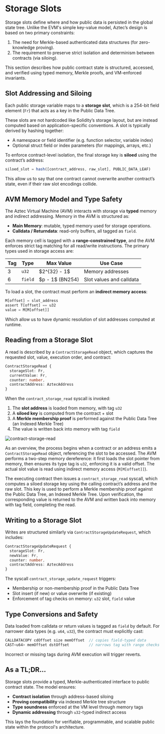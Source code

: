 # Storage Slots

Storage slots define where and how public data is persisted in the global state tree. Unlike the EVM's simple key-value model, Aztec’s design is based on two primary constraints:

1. The need for Merkle-based authenticated data structures (for zero-knowledge proving).
2. The requirement to preserve strict isolation and determinism between contracts (via siloing).

This section describes how public contract state is structured, accessed, and verified using typed memory, Merkle proofs, and VM-enforced invariants.

## Slot Addressing and Siloing

Each public storage variable maps to a **storage slot**, which is a 254-bit field element (`Fr`) that acts as a key in the Public Data Tree.

These slots are not hardcoded like Solidity’s storage layout, but are instead computed based on application-specific conventions. A slot is typically derived by hashing together:

* A namespace or field identifier (e.g. function selector, variable index)
* Optional struct field or index parameters (for mappings, arrays, etc.)

To enforce contract-level isolation, the final storage key is **siloed** using the contract’s address:

```ts
siloed_slot = hash([contract_address, raw_slot], PUBLIC_DATA_LEAF)
```

This allow us to say that one contract cannot overwrite another contract’s state, even if their raw slot encodings collide.

## AVM Memory Model and Type Safety

The Aztec Virtual Machine (AVM) interacts with storage via **typed** memory and indirect addressing. Memory in the AVM is structured as:

* **Main Memory**: mutable, typed memory used for storage operations.
* **Calldata / Returndata**: read-only buffers, all tagged as `field`.

Each memory cell is tagged with a **range-constrained type**, and the AVM enforces strict tag matching for all read/write instructions. The primary types used in storage access are:

| Tag | Type    | Max Value         | Use Case                 |
| --- | ------- | ----------------- | ------------------------ |
| 3   | `u32`   | \$2^{32} - 1\$    | Memory addresses         |
| 6   | `field` | \$p - 1\$ (BN254) | Slot values and calldata |

To load a slot, the contract must perform an **indirect memory access**:

```ts
M[offset] = slot_address
assert T[offset] == u32
value = M[M[offset]]
```

Which allow us to have dynamic resolution of slot addresses computed at runtime.

## Reading from a Storage Slot

A read is described by a `ContractStorageRead` object, which captures the requested slot, value, execution order, and contract:

```ts
ContractStorageRead {
  storageSlot: Fr,
  currentValue: Fr,
  counter: number,
  contractAddress: AztecAddress
}
```

When the `contract_storage_read` syscall is invoked:

1. The **slot address** is loaded from memory, with tag `u32`
2. A **siloed key** is computed from the contract + slot
3. A **Merkle membership proof** is performed against the Public Data Tree (an Indexed Merkle Tree)
4. The value is written back into memory with tag `field`

![contract-storage-read](/img/diagrams/memory-check.png)

As an overview, the process begins when a contract or an address emits a `ContractStorageRead` object, referencing the slot to be accessed. The AVM performs a two-step memory dereference: it first loads the slot pointer from memory, then ensures its type tag is `u32`, enforcing it is a valid offset. The actual slot value is read using indirect memory access (`M[M[offset]]`).

The executing contract then issues a `contract_storage_read` syscall, which computes a siloed storage key using the calling contract’s address and the raw slot. This key is used to perform a Merkle membership proof against the Public Data Tree, an Indexed Merkle Tree. Upon verification, the corresponding value is returned to the AVM and written back into memory with tag field, completing the read.

## Writing to a Storage Slot

Writes are structured similarly via `ContractStorageUpdateRequest`, which includes:

```ts
ContractStorageUpdateRequest {
  storageSlot: Fr,
  newValue: Fr,
  counter: number,
  contractAddress: AztecAddress
}
```

The syscall `contract_storage_update_request` triggers:

* Membership or non-membership proof in the Public Data Tree
* Slot insert (if new) or value overwrite (if existing)
* Enforcement of tag checks on memory: `u32` slot, `field` value

## Type Conversions and Safety

Data loaded from calldata or return values is tagged as `field` by default. For narrower data types (e.g. `u64`, `u32`), the contract must explicitly cast:

```ts
CALLDATACOPY cdOffset size memOffset  // copies field-typed data
CAST<u64> memOffset dstOffset         // narrows tag with range checks
```

Incorrect or missing tags during AVM execution will trigger reverts.

## As a TL;DR...

Storage slots provide a typed, Merkle-authenticated interface to public contract state. The model ensures:

* **Contract isolation** through address-based siloing
* **Proving compatibility** via indexed Merkle tree structure
* **Type soundness** enforced at the VM level through memory tags
* **Dynamic addressing** through `u32`-typed indirect access

This lays the foundation for verifiable, programmable, and scalable public state within the protocol's architecture.
